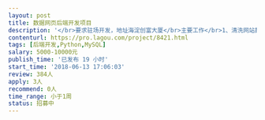 ```yaml
---                
layout: post       
title: 数据网页后端开发项目           
description: '</br>要求驻场开发，地址海淀创富大厦</br>主要工作</br>1、清洗网站数据</br>2、网页爬虫</br>3、构建网页图表</br>人员要求</br>1. 熟悉python解析网页， 包括beautifulsoup4或者pyquery的包</br>2. 了解Celery的大概使用（加分项）</br>3. 了解ElasticSearch的大概使用（加分项）</br>4. 熟悉Mysql的使用</br>'     
contenturl: https://pro.lagou.com/project/8421.html      
tags: [后端开发,Python,MySQL]            
salary: 5000-10000元          
publish_time: '已发布 19 小时'         
start_time: '2018-06-13 17:06:03'           
review: 384人                   
apply: 3人                   
recommend: 0人                   
time_range: 小于1周              
status: 招募中                  
---                 
```

